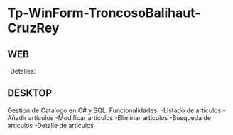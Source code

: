 # Tp-WinForm-TroncosoBalihaut-CruzRey

WEB
--------
-Detalles:




DESKTOP
--------
Gestion de Catalogo en C# y SQL.
Funcionalidades:
-Listado de articulos
-Añadir articulos
-Modificar articulos
-Eliminar articulos
-Busqueda de articulos
-Detalle de articulos
